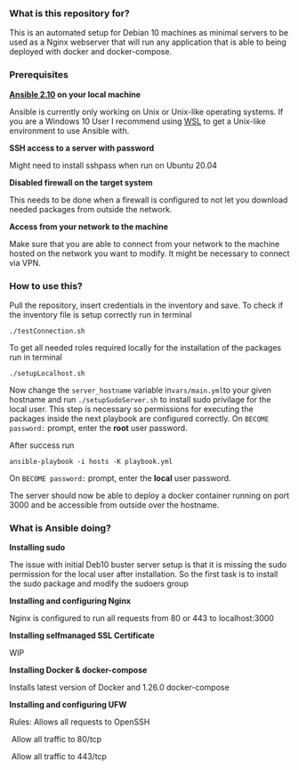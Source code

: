 ### What is this repository for?
This is an automated setup for Debian 10 machines as minimal servers to be used as a Nginx webserver that will run any application that is able to being deployed with docker and docker-compose.

### Prerequisites
**[Ansible 2.10](https://docs.ansible.com/ansible/latest/installation_guide/intro_installation.html) on your local machine**

Ansible is currently only working on Unix or Unix-like operating systems. If you are a Windows 10 User I recommend using [WSL](https://docs.microsoft.com/en-us/windows/wsl/install-win10) to get a Unix-like environment to use Ansible with.

**SSH access to a server with password**

Might need to install sshpass when run on Ubuntu 20.04

**Disabled firewall on the target system**

This needs to be done when a firewall is configured to not let you download needed packages from outside the network.

**Access from your network to the machine**

Make sure that you are able to connect from your network to the machine hosted on the network you want to modify. It might be necessary to connect via VPN.

### How to use this?

Pull the repository, insert credentials in the inventory and save. To check if the inventory file is setup correctly run in terminal

```
./testConnection.sh
```

To get all needed roles required locally for the installation of the packages run in terminal

```
./setupLocalhost.sh
```

Now change the `server_hostname` variable in`vars/main.yml`to your given hostname and run `./setupSudoServer.sh` to install sudo privilage for the local user. This step is necessary so permissions for executing the packages inside the next playbook are configured correctly. On `BECOME password:` prompt, enter the **root** user password.

After success run

```
ansible-playbook -i hosts -K playbook.yml
```

 On `BECOME password:` prompt, enter the **local** user password.

The server should now be able to deploy a docker container running on port 3000 and be accessible from outside over the hostname.

### What is Ansible doing?
**Installing sudo**

The issue with initial Deb10 buster server setup is that it is missing the sudo permission for the local user after installation. So the first task is to install the sudo package and modify the sudoers group

**Installing and configuring Nginx**

Nginx is configured to run all requests from 80 or 443 to localhost:3000

**Installing selfmanaged SSL Certificate**

WIP

**Installing Docker & docker-compose**

Installs latest version of Docker and 1.26.0 docker-compose

**Installing and configuring UFW**

Rules: Allows all requests to OpenSSH

​			Allow all traffic to 80/tcp

​			Allow all traffic to 443/tcp